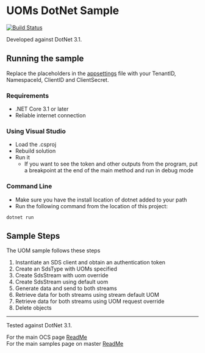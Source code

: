 # UOMs DotNet Sample

[![Build Status](https://dev.azure.com/osieng/engineering/_apis/build/status/product-readiness/OCS/UOM_DotNet?branchName=master)](https://dev.azure.com/osieng/engineering/_build/latest?definitionId=928&branchName=master)

Developed against DotNet 3.1.

## Running the sample

Replace the placeholders in the [appsettings](appsettings.json) file with your TenantID, NamespaceId, ClientID and ClientSecret.

### Requirements

- .NET Core 3.1 or later
- Reliable internet connection

### Using Visual Studio

- Load the .csproj
- Rebuild solution
- Run it
  - If you want to see the token and other outputs from the program, put a breakpoint at the end of the main method and run in debug mode

### Command Line

- Make sure you have the install location of dotnet added to your path
- Run the following command from the location of this project:

```shell
dotnet run
```

## Sample Steps

The UOM sample follows these steps

1.  Instantiate an SDS client and obtain an authentication token
1.  Create an SdsType with UOMs specified
1.  Create SdsStream with uom override
1.  Create SdsStream using default uom
1.  Generate data and send to both streams
1.  Retrieve data for both streams using stream default UOM
1.  Retrieve data for both streams using UOM request override
1.  Delete objects

---

Tested against DotNet 3.1.

For the main OCS page [ReadMe](https://github.com/osisoft/OSI-Samples-OCS)  
For the main samples page on master [ReadMe](https://github.com/osisoft/OSI-Samples)

